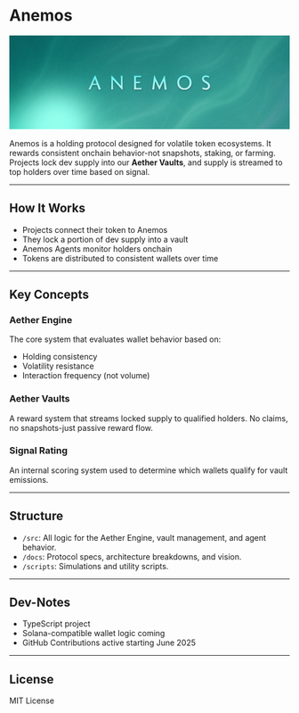 # Anemos

![Anemos](docs/AnemosBanner2.png)

Anemos is a holding protocol designed for volatile token ecosystems. It rewards consistent onchain behavior-not snapshots, staking, or farming. Projects lock dev supply into our **Aether Vaults**, and supply is streamed to top holders over time based on signal.

---

## How It Works

- Projects connect their token to Anemos
- They lock a portion of dev supply into a vault
- Anemos Agents monitor holders onchain
- Tokens are distributed to consistent wallets over time

---

## Key Concepts

### Aether Engine
The core system that evaluates wallet behavior based on:
- Holding consistency
- Volatility resistance
- Interaction frequency (not volume)

### Aether Vaults
A reward system that streams locked supply to qualified holders. No claims, no snapshots-just passive reward flow.

### Signal Rating
An internal scoring system used to determine which wallets qualify for vault emissions.

---

## Structure

- `/src`: All logic for the Aether Engine, vault management, and agent behavior.
- `/docs`: Protocol specs, architecture breakdowns, and vision.
- `/scripts`: Simulations and utility scripts.

---

## Dev-Notes

- TypeScript project
- Solana-compatible wallet logic coming
- GitHub Contributions active starting June 2025

---

## License

MIT License
